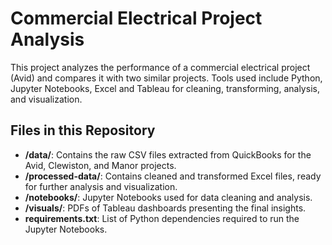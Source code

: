 # Commercial Electrical Project Analysis

This project analyzes the performance of a commercial electrical project (Avid) and compares it with two similar projects. Tools used include Python, Jupyter Notebooks, Excel and Tableau for cleaning, transforming, analysis, and visualization.

## Files in this Repository
- **/data/**: Contains the raw CSV files extracted from QuickBooks for the Avid, Clewiston, and Manor projects.
- **/processed-data/**: Contains cleaned and transformed Excel files, ready for further analysis and visualization.
- **/notebooks/**: Jupyter Notebooks used for data cleaning and analysis.
- **/visuals/**: PDFs of Tableau dashboards presenting the final insights.
- **requirements.txt**: List of Python dependencies required to run the Jupyter Notebooks.
